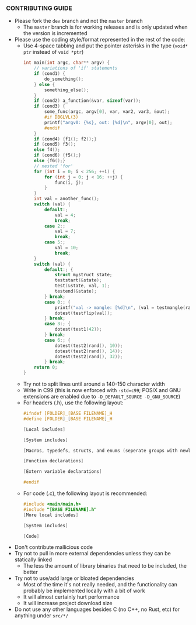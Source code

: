 ### CONTRIBUTING GUIDE
- Please fork the `dev` branch and not the `master` branch
    - The `master` branch is for working releases and is only updated when the version is incremented
- Please use the coding style/format represented in the rest of the code:<br>
    - Use 4-space tabbing and put the pointer asterisks in the type (`void* ptr` instead of `void *ptr`)
        ```c
        int main(int argc, char** argv) {
            // variations of 'if' statements 
            if (cond1) {
                do_something();
            } else {
                something_else();
            }
            if (cond2) a_function(&var, sizeof(var));
            if (cond3) {
                some_func(argc, argv[0], var, var2, var3, &out);
                #if DBGLVL(3)
                printf("argv0: {%s}, out: [%d]\n", argv[0], out);
                #endif
            }
            if (cond4) {f1(); f2();}
            if (cond5) f3();
            else f4();
            if (cond6) {f5();}
            else {f6();}
            // nested 'for'
            for (int i = 0; i < 256; ++i) {
                for (int j = 0; j < 16; ++j) {
                    func(i, j);
                }
            }
            int val = another_func();
            switch (val) {
                default:;
                    val = 4;
                    break;
                case 2:;
                    val = 7;
                    break;
                case 5:;
                    val = 10;
                    break;
            }
            switch (val) {
                default:; {
                    struct mystruct state;
                    teststart(&state);
                    test(&state, val, 1);
                    testend(&state);
                } break;
                case 0:; {
                    printf("val -> mangle: [%d]\n", (val = testmangle(rand(), 0)));
                    dotest(testflip(val));
                } break;
                case 3:; {
                    dotest(test1(42));
                } break;
                case 6:; {
                    dotest(test2(rand(), 10));
                    dotest(test2(rand(), 14));
                    dotest(test2(rand(), 32));
                } break;
            return 0;
        }
        ``` 
    - Try not to split lines until around a 140-150 character width
    - Write in C99 (this is now enforced with `-std=c99`; POSIX and GNU extensions are enabled due to `-D_DEFAULT_SOURCE -D_GNU_SOURCE`)
    - For headers (.h), use the following layout:
        ```c
        #ifndef [FOLDER]_[BASE FILENAME]_H
        #define [FOLDER]_[BASE FILENAME]_H
        
        [Local includes]
        
        [System includes]
        
        [Macros, typedefs, structs, and enums (seperate groups with newlines)]
        
        [Function declarations]
        
        [Extern variable declarations]
        
        #endif
        ```
    - For code (.c), the following layout is recommended:
        ```c
        #include <main/main.h>
        #include "[BASE FILENAME].h"
        [More local includes]
        
        [System includes]
        
        [Code]
        ```
- Don't contribute mallicious code
- Try not to pull in more external dependencies unless they can be statically linked
    - The less the amount of library binaries that need to be included, the better
- Try not to use/add large or bloated dependencies
    - Most of the time it's not really needed, and the functionality can probably be implemented locally with a bit of work
    - It will almost certainly hurt performance
    - It will increase project download size
- Do not use any other languages besides C (no C++, no Rust, etc) for anything under `src/*/`
